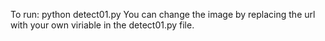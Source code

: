 To run: python detect01.py
You can change the image by replacing the url with your own viriable in the detect01.py file.
